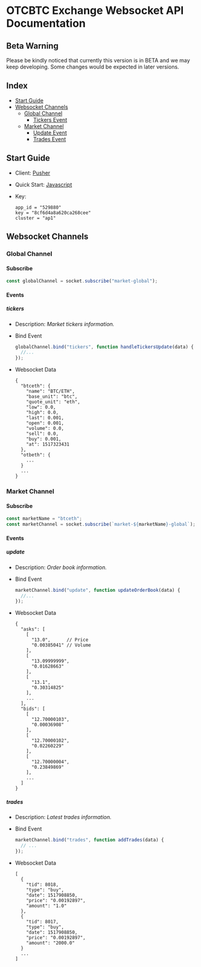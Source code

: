 # OTCBTC Exchange Websocket API Documentation

## Beta Warning
Please be kindly noticed that currently this version is in BETA and we may keep developing. Some changes would be expected in later versions.

## Index
- [Start Guide](#start-guide)
- [Websocket Channels](#websocket-channels)
    - [Global Channel](#global-channel)
      - [Tickers Event](#tickers)
    - [Market Channel](#market-channel)
      - [Update Event](#update)
      - [Trades Event](#trades)

## Start Guide

* Client: [Pusher](https://pusher.com/)
* Quick Start: [Javascript](https://pusher.com/docs/javascript_quick_start)
* Key:

  ```
  app_id = "529880"
  key = "8cf6d4a8a620ca268cee"
  cluster = "ap1"
  ```


## Websocket Channels

### Global Channel

#### Subscribe

  ```js
  const globalChannel = socket.subscribe("market-global");
  ```

#### Events

  ##### tickers
  - Description: _Market tickers information._

  - Bind Event

    ```js
    globalChannel.bind("tickers", function handleTickersUpdate(data) {
      //...
    });
    ```

  - Websocket Data

    ```
    {
      "btceth": {
        "name": "BTC/ETH",
        "base_unit": "btc",
        "quote_unit": "eth",
        "low": 0.0,
        "high": 0.0,
        "last": 0.001,
        "open": 0.001,
        "volume": 0.0,
        "sell": 0.0,
        "buy": 0.001,
        "at": 1517323431
      },
      "otbeth": {
        ...
      }
      ...
    }
    ```

### Market Channel

#### Subscribe

  ```js
  const marketName = "btceth";
  const marketChannel = socket.subscribe(`market-${marketName}-global`);
  ```

#### Events

  ##### update

  - Description: _Order book information._

  - Bind Event

    ```js
    marketChannel.bind("update", function updateOrderBook(data) { 
      //...
    });
    ```

  - Websocket Data

    ```
    {
      "asks": [
        [
          "13.0",      // Price
          "0.00385041" // Volume
        ],
        [
          "13.09999999",
          "0.01628663"
        ],
        [
          "13.1",
          "0.30314825"
        ],
        ...
      ],
      "bids": [
        [
          "12.70000103",
          "0.00036908"
        ],
        [
          "12.70000102",
          "0.02260229"
        ],
        [
          "12.70000004",
          "0.23849869"
        ],    
        ...
      ]
    }
    ```

  ##### trades

  - Description: _Latest trades information._

  - Bind Event

    ```js
    marketChannel.bind("trades", function addTrades(data) {
      // ...
    });
    ```

  - Websocket Data

    ```
    [
      {
        "tid": 8018,
        "type": "buy",
        "date": 1517908850,
        "price": "0.00192897",
        "amount": "1.0"
      },
      {
        "tid": 8017,
        "type": "buy",
        "date": 1517908850,
        "price": "0.00192897",
        "amount": "2000.0"
      }
      ...
    ]
    ```
